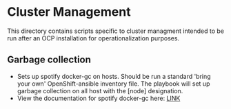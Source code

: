 # Cluster Management

This directory contains scripts specific to cluster managment intended to be run after an OCP installation for operationalization purposes.

## Garbage collection

- Sets up spotify docker-gc on hosts. Should be run a standard 'bring your own' OpenShift-ansible inventory file. The playbook will set up garbage collection on all host with the [node] designation.
- View the documentation for spotify docker-gc here: [LINK](https://github.com/spotify/docker-gc)
